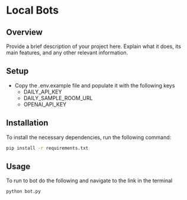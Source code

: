 # Local Bots

## Overview

Provide a brief description of your project here. Explain what it does, its main features, and any other relevant information.

## Setup

- Copy the .env.example file and populate it with the following keys
    - DAILY_API_KEY
    - DAILY_SAMPLE_ROOM_URL
    - OPENAI_API_KEY


## Installation

To install the necessary dependencies, run the following command:

```bash
pip install -r requirements.txt

```


## Usage

To run to bot do the following and navigate to the link in the terminal

```bash
python bot.py
```
